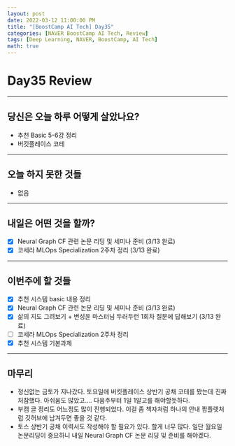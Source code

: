 ```yaml
---
layout: post
date: 2022-03-12 11:00:00 PM
title: "[BoostCamp AI Tech] Day35"
categories: [NAVER BoostCamp AI Tech, Review]
tags: [Deep Learning, NAVER, BoostCamp, AI Tech]
math: true
---
```


# Day35 Review

---

## 당신은 오늘 하루 어떻게 살았나요?

- 추천 Basic 5-6강 정리
- 버킷플레이스 코테

---

## 오늘 하지 못한 것들

- 없음

---

## 내일은 어떤 것을 할까?

- [x] Neural Graph CF 관련 논문 리딩 및 세미나 준비 (3/13 완료)
- [x] 코세라 MLOps Specialization 2주차 정리 (3/13 완료)

---

## 이번주에 할 것들

- [x] 추천 시스템 basic 내용 정리
- [x] Neural Graph CF 관련 논문 리딩 및 세미나 준비 (3/13 완료)
- [x] 삶의 지도 그려보기 + 변성윤 마스터님 두러두런 1회차 질문에 답해보기 (3/13 완료)
- [ ] 코세라 MLOps Specialization 2주차 정리
- [x] 추천 시스템 기본과제

---

## 마무리

- 정신없는 금토가 지나갔다. 토요일에 버킷플레이스 상반기 공채 코테를 봤는데 진짜 처참했다. 아쉬움도 많았고.... 다음주부터 1일 1알고를 해야할듯하다.
- 부캠 글 정리도 어느정도 많이 진행되었다. 이걸 좀 책자처럼 하나의 안내 팜플렛처럼 깃허브에 남겨두면 좋을 것 같다.
- 토스 상반기 공채 이력서도 작성해야 할 필요가 있다. 할게 너무 많다. 일단 월요일 논문리딩이 중요하니 내일 Neural Graph CF 논문 리딩 및 준비를 해야겠다.